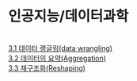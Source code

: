 <h1>인공지능/데이터과학</h1><br>
<a href='https://github.com/ycoplusone/w2ji_qda/blob/main/ai_ds/t03_01.py'>3.1 데이터 랭글링(data wrangling)</a><br>
<a href='https://github.com/ycoplusone/w2ji_qda/blob/main/ai_ds/t03_02.py'>3.2 데이터의 요약(Aggregation)</a><br>
<a href='https://github.com/ycoplusone/w2ji_qda/blob/main/ai_ds/t03_03.py'>3.3 재구조화(Reshaping)</a><br>